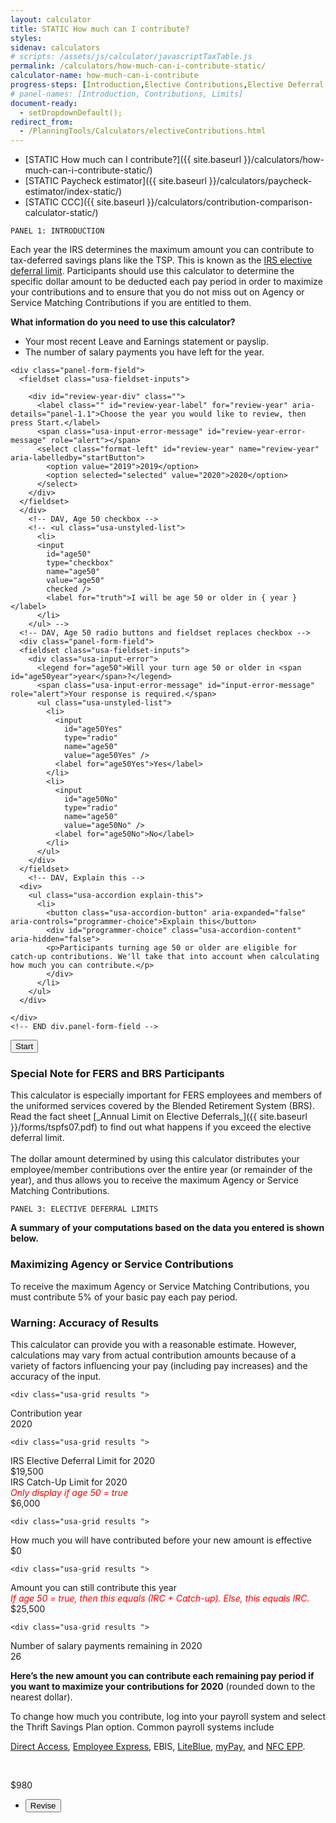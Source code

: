 ```yaml
---
layout: calculator
title: STATIC How much can I contribute?
styles:
sidenav: calculators
# scripts: /assets/js/calculator/javascriptTaxTable.js
permalink: /calculators/how-much-can-i-contribute-static/
calculator-name: how-much-can-i-contribute
progress-steps: [Introduction,Elective Contributions,Elective Deferral Limits]
# panel-names: [Introduction, Contributions, Limits]
document-ready:
  - setDropdownDefault();
redirect_from:
  - /PlanningTools/Calculators/electiveContributions.html
---
```

- [STATIC How much can I contribute?]({{ site.baseurl }}/calculators/how-much-can-i-contribute-static/)
- [STATIC Paycheck estimator]({{ site.baseurl }}/calculators/paycheck-estimator/index-static/)
- [STATIC CCC]({{ site.baseurl }}/calculators/contribution-comparison-calculator-static/)

<code id="panel1">PANEL 1: INTRODUCTION</code>

<div id="panel-1" class="calculator-panel" style="display: block;">
  <p>Each year the IRS determines the maximum amount you can contribute to tax-deferred savings plans like the TSP. This is known as the <a href="/making-contributions/contribution-limits/">IRS elective deferral limit</a>. Participants should use this calculator to determine the specific dollar amount to be deducted each pay period in order to maximize your contributions and to ensure that you do not miss out on Agency or Service Matching Contributions if you are entitled to them.</p>
  <p><strong>What information do you need to use this calculator?</strong></p>

  <ul>
    <li>Your most recent Leave and Earnings statement or payslip.</li>
    <li>The number of salary payments you have left for the year.</li>
  </ul>
<section class="calculator-panel">
  <!-- <div class="dotted-line"></div> -->
    <div><a name="review-year-anchor"></a></div>

    <div class="panel-form-field">
      <fieldset class="usa-fieldset-inputs">

        <div id="review-year-div" class="">
          <label class="" id="review-year-label" for="review-year" aria-details="panel-1.1">Choose the year you would like to review, then press Start.</label>
          <span class="usa-input-error-message" id="review-year-error-message" role="alert"></span>
          <select class="format-left" id="review-year" name="review-year" aria-labelledby="startButton">
            <option value="2019">2019</option>
            <option selected="selected" value="2020">2020</option>
          </select>
        </div>
      </fieldset>
      </div>
        <!-- DAV, Age 50 checkbox -->
        <!-- <ul class="usa-unstyled-list">
          <li>
          <input
            id="age50"
            type="checkbox"
            name="age50"
            value="age50"
            checked />
            <label for="truth">I will be age 50 or older in { year }</label>
          </li>
        </ul> -->
      <!-- DAV, Age 50 radio buttons and fieldset replaces checkbox -->
      <div class="panel-form-field">
      <fieldset class="usa-fieldset-inputs">
        <div class="usa-input-error">
          <legend for="age50">Will your turn age 50 or older in <span id="age50year">year</span>?</legend>
          <span class="usa-input-error-message" id="input-error-message" role="alert">Your response is required.</span>
          <ul class="usa-unstyled-list">
            <li>
              <input
                id="age50Yes"
                type="radio"
                name="age50"
                value="age50Yes" />
              <label for="age50Yes">Yes</label>
            </li>
            <li>
              <input
                id="age50No"
                type="radio"
                name="age50"
                value="age50No" />
              <label for="age50No">No</label>
            </li>
          </ul>
        </div>
      </fieldset>
        <!-- DAV, Explain this -->
      <div>
        <ul class="usa-accordion explain-this">
          <li>
            <button class="usa-accordion-button" aria-expanded="false" aria-controls="programmer-choice">Explain this</button>
            <div id="programmer-choice" class="usa-accordion-content" aria-hidden="false">
            <p>Participants turning age 50 or older are eligible for catch-up contributions. We'll take that into account when calculating how much you can contribute.</p>
            </div>
          </li>
        </ul>
      </div>

    </div>
    <!-- END div.panel-form-field -->
</section>
  <p>
  <button id="startButton" class="usa-button " href="javascript:void(0);" title="" onclick="processPanel(1, 0, 2, 0); return false;">Start</button>
  </p>

  <div class="usa-alert  usa-alert-info ">
  <div class="usa-alert-body">
  <h3 class="usa-alert-heading">Special Note for FERS and BRS Participants</h3>
  <p class="usa-alert-text" markdown="1">
  This calculator is especially important for FERS employees and members of the
  uniformed services covered by the Blended Retirement System (BRS). Read the fact sheet [_Annual Limit on Elective Deferrals_]({{ site.baseurl }}/forms/tspfs07.pdf) to find out what happens if you exceed the elective deferral limit.<br /><br />
  The dollar amount determined by using this calculator distributes your employee/member contributions over the entire year (or remainder of the year), and thus allows you to receive the maximum Agency or Service Matching Contributions.
  </p>
  </div>
  </div>

</div>
<!-- END panel-1 -->

<code id="panel3">PANEL 3: ELECTIVE DEFERRAL LIMITS</code>

<div id="panel-3" class="calculator-panel" style="">

  <p><strong>A summary of your computations based on the data you entered is shown below.</strong></p>

  <div class="usa-alert  usa-alert-info ">
    <div class="usa-alert-body">
        <h3 class="usa-alert-heading">Maximizing Agency or Service Contributions</h3>
        <p class="usa-alert-text">To receive the maximum Agency or Service Matching Contributions, you must contribute 5% of your basic pay each pay period.</p>
    </div>
</div>

  <div class="usa-alert  usa-alert-info ">
    <div class="usa-alert-body">
        <h3 class="usa-alert-heading">Warning: Accuracy of Results</h3>
        <p class="usa-alert-text">This calculator can provide you with a reasonable estimate. However, calculations may vary from actual contribution amounts because of a variety of factors influencing your pay (including pay increases) and the accuracy of the input.</p>
    </div>
</div>

  <div class="results-grid-frame">

    <div class="usa-grid results ">

  <div class="usa-width-two-thirds ">Contribution year<br></div>
  <div class="usa-width-one-third "><span id="contribution-year"><span class="year-choosen">2020</span></span></div>
</div>

    <div class="usa-grid results ">

  <div class="usa-width-two-thirds ">IRS Elective Deferral Limit for <span class="year-choosen">2020</span><br></div>
  <div class="usa-width-one-third "><span id="deferral-limit">$19,500</span></div>
</div>
<!-- DAV, Catch-up contributions limit if age 50 = true -->
<div class="usa-grid results ">

<div class="usa-width-two-thirds ">IRS Catch-Up Limit for <span class="year-choosen">2020</span><br><span style="color: red"><em>Only display if age 50 = true</em></span></div>
<div class="usa-width-one-third "><span id="deferral-limit">$6,000</span></div>
</div>

    <div class="usa-grid results ">

  <div class="usa-width-two-thirds ">How much you will have contributed before your new amount is effective<br></div>
  <div class="usa-width-one-third "><span id="total-contributed">$0</span></div>
</div>

    <div class="usa-grid results ">
<!-- DAV, IRC + Catch-up contributions limit if age 50 = true -->
  <div class="usa-width-two-thirds ">Amount you can still contribute this year<br><span style="color: red"><em>If age 50 = true, then this equals (IRC + Catch-up). Else, this equals IRC.</em></span></div>
  <div class="usa-width-one-third "><span id="amount-available">$25,500</span> </div>
</div>

    <div class="usa-grid results ">

  <div class="usa-width-two-thirds ">Number of salary payments remaining in <span class="year-choosen">2020</span><br></div>
  <div class="usa-width-one-third "><span id="payments-remaining">26</span></div>
</div>

  <div class="usa-grid results ">
  <div class="usa-width-two-thirds ">
  <p><strong>Here’s the new amount you can contribute each remaining pay period if you want to maximize your contributions for <span class="year-choosen">2020</span></strong> (rounded down to the nearest dollar).</p>

  <p>To change how much you contribute, log into your payroll system and select the Thrift Savings Plan option. Common payroll systems include</p>

<p><a href="/exit/?idx=47" rel="nofollow">Direct Access</a>, <a href="/exit/?idx=7" rel="nofollow">Employee Express</a>, EBIS, <a href="/exit/?idx=8" rel="nofollow">LiteBlue</a>, <a href="/exit/?idx=6" rel="nofollow">myPay</a>, and <a href="/exit/?idx=9" rel="nofollow">NFC EPP</a>.</p>

<br></div>
<!-- DAV, (IRC + Catch-up contributions limit) / (pay periods remaining) if age 50 = true -->
  <div class="usa-width-one-third "><span id="new-contribution">$980</span></div>
</div>
  </div>
  <nav><ul class="navigation-buttons">
<li>
<button class="usa-button " href="javascript:void(0);" title="" onclick="showPanel(2); return false;">Revise</button>
</li>
</ul></nav>

</div>
